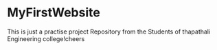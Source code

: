 # MyFirstWebsite
This is just a practise project Repository from the Students of thapathali Engineering college!cheers
